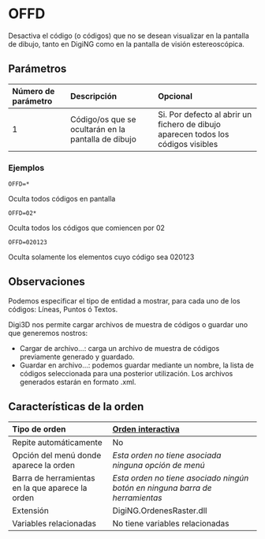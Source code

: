# OFFD

Desactiva el código \(o códigos\) que no se desean visualizar en la pantalla de dibujo, tanto en DigiNG como en la pantalla de visión estereoscópica.

## Parámetros

| Número de parámetro | Descripción | Opcional |
| :--- | :--- | :--- |
| 1 | Código/os que se ocultarán en la pantalla de dibujo | Si. Por defecto al abrir un fichero de dibujo aparecen todos los códigos visibles |

### Ejemplos

`OFFD=*`

Oculta todos códigos en pantalla

`OFFD=02*`

Oculta todos los códigos que comiencen por 02

`OFFD=020123`

Oculta solamente los elementos cuyo código sea 020123

## Observaciones

Podemos especificar el tipo de entidad a mostrar, para cada uno de los códigos: Líneas, Puntos ó Textos.

Digi3D nos permite cargar archivos de muestra de códigos o guardar uno que generemos nostros:

* Cargar de archivo...: carga un archivo de muestra de códigos previamente generado y guardado.
* Guardar en archivo...: podemos guardar mediante un nombre, la lista de códigos seleccionada para una posterior utilización. Los archivos generados estarán en formato .xml.

## Características de la orden

| Tipo de orden | [Orden interactiva](offd.md) |
| :--- | :--- |
| Repite automáticamente | No |
| Opción del menú donde aparece la orden | _Esta orden no tiene asociada ninguna opción de menú_ |
| Barra de herramientas en la que aparece la orden | _Esta orden no tiene asociado ningún botón en ninguna barra de herramientas_ |
| Extensión | DigiNG.OrdenesRaster.dll |
| Variables relacionadas | No tiene variables relacionadas |

